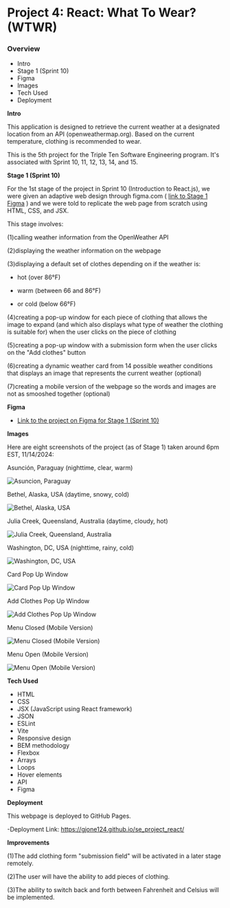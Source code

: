 # Project 4: React: What To Wear? (WTWR)

### Overview

- Intro
- Stage 1 (Sprint 10)
- Figma
- Images
- Tech Used
- Deployment

**Intro**

This application is designed to retrieve the current weather at a designated location from an API (openweathermap.org). Based on the current temperature, clothing is recommended to wear.

This is the 5th project for the Triple Ten Software Engineering program. It's associated with Sprint 10, 11, 12, 13, 14, and 15.

**Stage 1 (Sprint 10)**

For the 1st stage of the project in Sprint 10 (Introduction to React.js), we were given an adaptive web design through figma.com ( [link to Stage 1 Figma](https://www.figma.com/file/F03bTb81Pw8IDPj5Y9rc5i/Sprint-10-%7C-WTWR) ) and we were told to replicate the web page from scratch using HTML, CSS, and JSX.

This stage involves:

(1)calling weather information from the OpenWeather API

(2)displaying the weather information on the webpage

(3)displaying a default set of clothes depending on if the weather is:

- hot (over 86&deg;F)

- warm (between 66 and 86&deg;F)

- or cold (below 66&deg;F)

(4)creating a pop-up window for each piece of clothing that allows the image to expand (and which also displays what type of weather the clothing is suitable for) when the user clicks on the piece of clothing

(5)creating a pop-up window with a submission form when the user clicks on the "Add clothes" button

(6)creating a dynamic weather card from 14 possible weather conditions that displays an image that represents the current weather (optional)

(7)creating a mobile version of the webpage so the words and images are not as smooshed together (optional)

**Figma**

- [Link to the project on Figma for Stage 1 (Sprint 10)](https://www.figma.com/file/F03bTb81Pw8IDPj5Y9rc5i/Sprint-10-%7C-WTWR)

**Images**

Here are eight screenshots of the project (as of Stage 1) taken around 6pm EST, 11/14/2024:

Asunción, Paraguay (nighttime, clear, warm)

<div display="flex"><img align="center" alt="Asuncion, Paraguay" src="./src/assets/screenshots/Asuncion, Paraguay.png" /></div>

Bethel, Alaska, USA (daytime, snowy, cold)

<div display="flex"><img align="center" alt="Bethel, Alaska, USA" src="./src/assets/screenshots/Bethel, Alaska, USA.png" /></div>

Julia Creek, Queensland, Australia (daytime, cloudy, hot)

<div display="flex"><img align="center" alt="Julia Creek, Queensland, Australia" src="./src/assets/screenshots/Julia Creek, Queensland, Australia.png" /></div>

Washington, DC, USA (nighttime, rainy, cold)

<div display="flex"><img align="center" alt="Washington, DC, USA" src="./src/assets/screenshots/Washington, DC, USA.png" /></div>

Card Pop Up Window

<div display="flex"><img align="center" alt="Card Pop Up Window" src="./src/assets/screenshots/Card Pop Up Window.png" /></div>

Add Clothes Pop Up Window

<div display="flex"><img align="center" alt="Add Clothes Pop Up Window" src="./src/assets/screenshots/Add Clothes Pop Up Window.png" /></div>

Menu Closed (Mobile Version)

<div display="flex"><img align="center" alt="Menu Closed (Mobile Version)" src="./src/assets/screenshots/Menu Closed (Mobile Version).png" /></div>

Menu Open (Mobile Version)

<div display="flex"><img align="center" alt="Menu Open (Mobile Version)" src="./src/assets/screenshots/Menu Open (Mobile Version).png" /></div>

**Tech Used**

- HTML
- CSS
- JSX (JavaScript using React framework)
- JSON
- ESLint
- Vite
- Responsive design
- BEM methodology
- Flexbox
- Arrays
- Loops
- Hover elements
- API
- Figma

**Deployment**

This webpage is deployed to GitHub Pages.

-Deployment Link: https://gjone124.github.io/se_project_react/

**Improvements**

(1)The add clothing form "submission field" will be activated in a later stage remotely.

(2)The user will have the ability to add pieces of clothing.

(3)The ability to switch back and forth between Fahrenheit and Celsius will be implemented.
